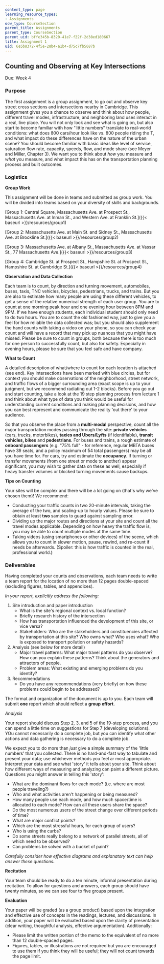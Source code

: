 ```yaml
---
content_type: page
learning_resource_types:
- Assignments
ocw_type: CourseSection
parent_title: Assignments
parent_type: CourseSection
parent_uid: bffe345b-8320-41e7-f22f-2d38ed180667
title: Assignment 1
uid: 6e5b8372-4f5e-28b4-a1b4-d75c7fb5687b
---
```


Counting and Observing at Key Intersections
-------------------------------------------

Due: Week 4

### Purpose

The first assignment is a group assignment, to go out and observe key street cross sections and intersections nearby in Cambridge. This assignment gives you a chance to observe and think about how people, different travel modes, infrastructure, and neighboring land uses interact in a real, live place. You will not only look and see what is going on, but also start to become familiar with how "little numbers" translate to real-world conditions: what does 800 cars/hour look like vs. 800 people riding the T, and what impact do these differences have on the nature of the urban scene? You should become familiar with basic ideas like level of service, saturation flow rate, capacity, speeds, flow, and mode share (see Meyer and Miller, Chapter 3). We want you to think about _how_ you measure and _what_ you measure, and what impact this has on the transportation planning process and built outcomes.

### Logistics

**Group Work**

This assignment will be done in teams and submitted as group work. You will be divided into teams based on your diversity of skills and backgrounds.

[Group 1: Central Square, Massachusetts Ave. at Prospect St., Massachusetts Ave. at Inman St., and Western Ave. at Franklin St.]({{< baseurl >}}/resources/group1)

[Group 2: Massachusetts Ave. at Main St. and Sidney St., Massachusetts Ave. at Brookline St.]({{< baseurl >}}/resources/group2)

[Group 3: Massachusetts Ave. at Albany St., Massachusetts Ave. at Vassar St., 77 Massachusetts Ave.]({{< baseurl >}}/resources/group3)

[Group 4: Cambridge St. at Prospect St., Hampshire St. at Prospect St., Hampshire St. at Cambridge St.]({{< baseurl >}}/resources/group4)

**Observation and Data Collection**

Each team is to count, by direction and turning movement, automobiles, buses, taxis, TNC vehicles, bicycles, pedestrians, trucks, and trains. But you are also to estimate how many people are using these different vehicles, to get a sense of the relative numerical strength of each user group. You are to count at one morning peak hour and one evening hour between 8PM and 9PM. If we have enough students, each individual student should only need to do two hours. You are to count the old fashioned way, just to give you a feel for how reliable the data collected was; but you should also supplement the hand counts with taking a video on your phone, so you can check your count and will have a record that may pick up nuances that you might have missed. Please be sure to count in groups, both because there is too much for one person to successfully count, but also for safety. Especially in evening hours, please be sure that you feel safe and have company.

**What to Count**

A detailed description of what/where to count for each location is attached (see end). Key intersections have been marked with blue circles, but for context you should make observations of the neighborhood, street network, and traffic flows of a bigger surrounding area (exact scope is up to your judgment, but we recommend radiating out 1-2 blocks). Before you go out and start counting, take a look at the 19 step planning process from lecture 1 and think about what type of data you think would be useful for understanding current conditions and making planning decisions, and how you can best represent and communicate the reality 'out there' to your audience.

So that you observe the place from a **multi-modal** perspective, count all the major transportation modes passing through the site: **private vehicles** (cars, trucks, motorbikes), **taxies and Ubers/Lyfts** (if identifiable), **transit vehicles, bikes** and **pedestrians**. For buses and trains, a rough estimate of **onboard passengers** (e.g. "75% full" - for reference, regular MBTA buses have 39 seats, and a policy maximum of 54 total passengers) may be all you have time for. For cars, try and estimate the **occupancy**. If turning or transfer movements (from one street or mode to another) appear significant, you may wish to gather data on these as well, especially if heavy transfer volumes or blocked turning movements cause backups.

**Tips on Counting**

Your sites will be complex and there will be a lot going on (that's why we've chosen them)! We recommend:

*   Conducting your traffic counts in two 20-minute intervals, taking the average of the two, and scaling-up to hourly values. Please be sure to obtain at least **two** samples to guard against sampling error.
*   Dividing up the major routes and directions at your site and count all the travel modes applicable. Depending on how heavy the traffic flow is, you may be able to count multiple modes at the same time.
*   Taking videos (using smartphones or other devices) of the scene, which allows you to count in slower motion, pause, rewind, and re-count if needs be afterwards. (Spoiler: this is how traffic is counted in the real, professional world.)

### Deliverables

Having completed your counts and observations, each team needs to write a team report for the location of no more than 12 pages double-spaced (excluding figures, tables, and appendices).

_In your report, explicitly address the following:_

1.  Site introduction and paper introduction
    *   What is the site's regional context vs. local function?
    *   Briefly research history of the intersection
    *   How has transportation influenced the development of this site, or vice versa?
    *   Stakeholders: Who are the stakeholders and constituencies affected by transportation at this site? Who owns what? Who uses what? Who is exposed to transport pollution or safety hazards?
2.  Analysis (see below for more detail)
    *   Major travel patterns: What major travel patterns do you observe? How can you explain these patterns? Think about the generators and attractors of people.
    *   Problem areas: What existing and emerging problems do you identify?
3.  Recommendations
    *   Do you have any recommendations (very briefly) on how these problems could begin to be addressed?

The format and organization of the document is up to you. Each team will submit **one** report which should reflect a **group effort**.

_Analysis_

Your report should discuss Step 2, 3, and 5 of the 19-step process, and you can spend a little time on suggestions for Step 7 (developing solutions). YOu cannot necessarily do a complete job, but you can identify what other actions and data gathering is necessary to do a complete job.

We expect you to do more than _just_ give a simple summary of the 'little numbers' that you collected. There is no hard-and-fast way to tabulate and present your data; use whichever methods you feel ar most appropriate. Interpret your data and see what 'story' it tells about your site. Think about how different ways of measuring and analyzing can paint a different picture. Questions you might answer in telling this 'story':

*   What are the dominant flows for each mode? (i.e. where are most people traveling?)
*   Who and what activities aren't happening or being measured?
*   How many people use each mode, and how much space/time is allocated to each mode? How can all these users share the space?
*   Do the most numerous users of the street change over different periods of time?
*   What are major conflict points?
*   Which are the most stressful hours, for each group of users?
*   Who is using the curbs?
*   Do some streets really belong to a network of parallel streets, all of which need to be observed?
*   Can problems be solved with a bucket of paint?

_Carefully consider how effective diagrams and explanatory text can help answer these questions._

**Recitation**

Your team should be ready to do a ten minute, informal presentation during recitation. To allow for questions and answers, each group should have twenty minutes, so we can see four to five groups present.

**Evaluation**

Your paper will be graded (as a group product) based upon the integration and effective use of concepts in the readings, lectures, and discussions. In addition, your paper will be evaluated based upon the clarity of presentation (clear writing, thoughtful analysis, effective argumentation). Additionally:

*   Please limit the written portion of the memo to the equivalent of no more than 12 double-spaced pages.
*   Figures, tables, or illustrations are not required but you are encouraged to use them if you think they will be useful; they will not count towards the page limit.